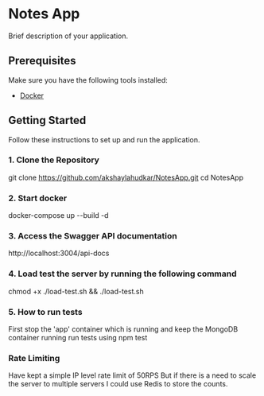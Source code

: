 # Notes App

Brief description of your application.

## Prerequisites

Make sure you have the following tools installed:

- [Docker](https://www.docker.com/)

## Getting Started

Follow these instructions to set up and run the application.

### 1. Clone the Repository

git clone https://github.com/akshaylahudkar/NotesApp.git
cd NotesApp

### 2. Start docker

docker-compose up --build -d

### 3. Access the Swagger API documentation

http://localhost:3004/api-docs

### 4. Load test the server by running the following command
chmod +x ./load-test.sh && ./load-test.sh

### 5. How to run tests
First stop the 'app' container which is running and keep the MongoDB container running
run tests using 
npm test


### Rate Limiting
Have kept a simple IP level rate limit of 50RPS
But if there is a need to scale the server to multiple servers I could use Redis to store the counts.


